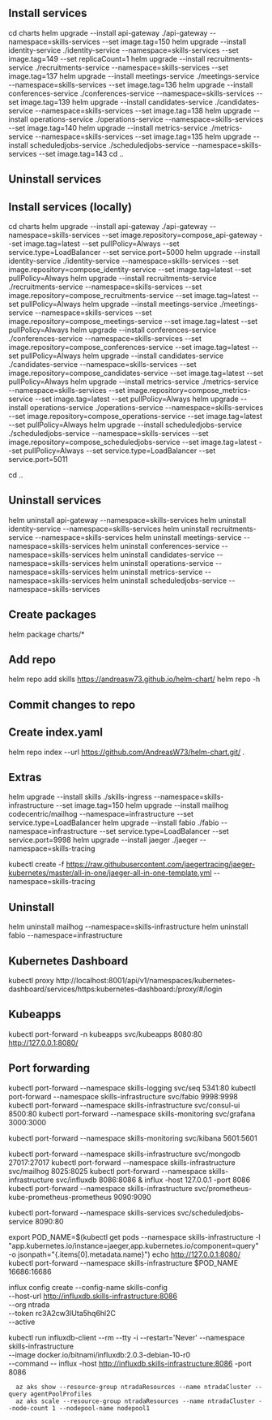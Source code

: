 ## Install services
cd charts
helm upgrade --install api-gateway ./api-gateway --namespace=skills-services  --set image.tag=150
helm upgrade --install identity-service ./identity-service --namespace=skills-services --set image.tag=149  --set replicaCount=1
helm upgrade --install recruitments-service ./recruitments-service --namespace=skills-services  --set image.tag=137
helm upgrade --install meetings-service ./meetings-service --namespace=skills-services  --set image.tag=136
helm upgrade --install conferences-service ./conferences-service --namespace=skills-services  --set image.tag=139
helm upgrade --install candidates-service ./candidates-service --namespace=skills-services  --set image.tag=138
helm upgrade --install operations-service ./operations-service --namespace=skills-services  --set image.tag=140
helm upgrade --install metrics-service ./metrics-service --namespace=skills-services  --set image.tag=135
helm upgrade --install scheduledjobs-service ./scheduledjobs-service --namespace=skills-services  --set image.tag=143
cd ..
## Uninstall services

## Install services (locally)
cd charts
helm upgrade --install api-gateway ./api-gateway --namespace=skills-services  --set image.repository=compose_api-gateway --set image.tag=latest --set pullPolicy=Always --set service.type=LoadBalancer --set service.port=5000
helm upgrade --install identity-service ./identity-service --namespace=skills-services --set image.repository=compose_identity-service --set image.tag=latest --set pullPolicy=Always
helm upgrade --install recruitments-service ./recruitments-service --namespace=skills-services  --set image.repository=compose_recruitments-service --set image.tag=latest --set pullPolicy=Always
helm upgrade --install meetings-service ./meetings-service --namespace=skills-services  --set image.repository=compose_meetings-service --set image.tag=latest --set pullPolicy=Always
helm upgrade --install conferences-service ./conferences-service --namespace=skills-services  --set image.repository=compose_conferences-service --set image.tag=latest --set pullPolicy=Always
helm upgrade --install candidates-service ./candidates-service --namespace=skills-services  --set image.repository=compose_candidates-service --set image.tag=latest --set pullPolicy=Always
helm upgrade --install metrics-service ./metrics-service --namespace=skills-services  --set image.repository=compose_metrics-service --set image.tag=latest --set pullPolicy=Always
helm upgrade --install operations-service ./operations-service --namespace=skills-services  --set image.repository=compose_operations-service --set image.tag=latest --set pullPolicy=Always
helm upgrade --install scheduledjobs-service ./scheduledjobs-service --namespace=skills-services  --set image.repository=compose_scheduledjobs-service --set image.tag=latest --set pullPolicy=Always --set service.type=LoadBalancer --set service.port=5011

cd ..
## Uninstall services

helm uninstall api-gateway --namespace=skills-services
helm uninstall identity-service --namespace=skills-services
helm uninstall recruitments-service --namespace=skills-services
helm uninstall meetings-service --namespace=skills-services
helm uninstall conferences-service --namespace=skills-services
helm uninstall candidates-service --namespace=skills-services
helm uninstall operations-service --namespace=skills-services
helm uninstall metrics-service --namespace=skills-services
helm uninstall scheduledjobs-service --namespace=skills-services

## Create packages
helm package charts/*   

## Add repo
helm repo add skills https://andreasw73.github.io/helm-chart/
helm repo -h

## Commit changes to repo

## Create index.yaml
helm repo index --url https://github.com/AndreasW73/helm-chart.git/ .

## Extras  
helm upgrade --install skills ./skills-ingress --namespace=skills-infrastructure  --set image.tag=150
helm upgrade --install mailhog codecentric/mailhog --namespace=infrastructure --set service.type=LoadBalancer
helm upgrade --install fabio ./fabio --namespace=infrastructure --set service.type=LoadBalancer --set service.port=9998
helm upgrade --install jaeger ./jaeger --namespace=skills-tracing

kubectl create -f https://raw.githubusercontent.com/jaegertracing/jaeger-kubernetes/master/all-in-one/jaeger-all-in-one-template.yml --namespace=skills-tracing
  

## Uninstall

helm uninstall mailhog --namespace=skills-infrastructure
helm uninstall fabio --namespace=infrastructure

  

## Kubernetes Dashboard
kubectl proxy
http://localhost:8001/api/v1/namespaces/kubernetes-dashboard/services/https:kubernetes-dashboard:/proxy/#/login

## Kubeapps
kubectl port-forward -n kubeapps svc/kubeapps 8080:80
http://127.0.0.1:8080/

## Port forwarding
kubectl port-forward --namespace skills-logging svc/seq 5341:80
kubectl port-forward --namespace skills-infrastructure svc/fabio 9998:9998
kubectl port-forward --namespace skills-infrastructure svc/consul-ui 8500:80
kubectl port-forward --namespace skills-monitoring  svc/grafana 3000:3000

kubectl port-forward --namespace skills-monitoring svc/kibana 5601:5601

kubectl port-forward --namespace skills-infrastructure svc/mongodb 27017:27017
kubectl port-forward --namespace skills-infrastructure svc/mailhog 8025:8025
kubectl port-forward --namespace skills-infrastructure svc/influxdb 8086:8086 & influx -host 127.0.0.1 -port 8086
kubectl port-forward --namespace skills-infrastructure svc/prometheus-kube-prometheus-prometheus 9090:9090

kubectl port-forward --namespace skills-services svc/scheduledjobs-service 8090:80


export POD_NAME=$(kubectl get pods --namespace skills-infrastructure -l "app.kubernetes.io/instance=jaeger,app.kubernetes.io/component=query" -o jsonpath="{.items[0].metadata.name}")
echo http://127.0.0.1:8080/
kubectl port-forward --namespace skills-infrastructure $POD_NAME 16686:16686


influx config create --config-name skills-config \
--host-url http://influxdb.skills-infrastructure:8086 \
--org ntrada \
--token  rc3A2cw3lUta5hq6hl2C\
--active

kubectl run influxdb-client --rm --tty -i --restart='Never' --namespace skills-infrastructure  \
      --image docker.io/bitnami/influxdb:2.0.3-debian-10-r0 \
      --command -- influx -host http://influxdb.skills-infrastructure:8086 -port 8086

      az aks show --resource-group ntradaResources --name ntradaCluster --query agentPoolProfiles
      az aks scale --resource-group ntradaResources --name ntradaCluster --node-count 1 --nodepool-name nodepool1


